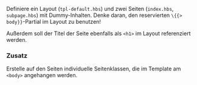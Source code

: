 Definiere ein Layout (`tpl-default.hbs`) und zwei Seiten (`index.hbs`, `subpage.hbs`) mit Dummy-Inhalten. Denke daran, den reservierten `\{{> body}}`-Partial im Layout zu benutzen!

Außerdem soll der Titel der Seite ebenfalls als `<h1>` im Layout referenziert werden.

### Zusatz
Erstelle auf den Seiten individuelle Seitenklassen, die im Template am `<body>` angehangen werden.